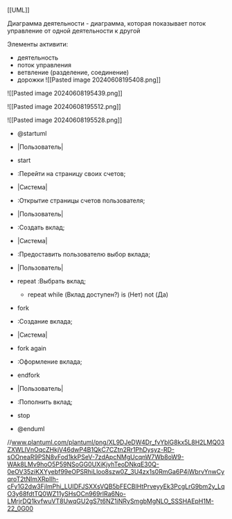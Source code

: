 
[[UML]]

Диаграмма деятельности - диаграмма, которая показывает поток управление от одной деятельности к другой

Элементы активити:
- деятельность
- поток управления 
- ветвление (разделение, соединение)
- дорожки
![[Pasted image 20240608195408.png]]

![[Pasted image 20240608195439.png]]

![[Pasted image 20240608195512.png]]

![[Pasted image 20240608195528.png]]

- @startuml
- |Пользователь|
- start
- :Перейти на страницу своих счетов;

- |Система|
- :Открытие страницы счетов пользователя;

- |Пользователь|
- :Создать вклад;

- |Система|
- :Предоставить пользователю выбор вклада;

- |Пользователь|
- repeat :Выбрать вклад;
    - repeat while (Вклад доступен?) is (Нет) not (Да)

- fork
- :Создание вклада;

- |Система|
- fork again
- :Оформление вклада;
- endfork

- |Пользователь|
- :Пополнить вклад;

- stop
- @enduml

//www.plantuml.com/plantuml/png/XL9DJeDW4Dr_fvYblG8kx5L8H2LMQ03ZXWLIVnOqcZHkjV46dwP4B1QkC7CZtn2Rr1PhDysyz-RD-sOOneaR9PSN8vFod1kkPSeV-7zdApcNMgUcqnW7Wb8oW9-WAk8LMv9hoO5P59NSoGG0UXiKjyhTeoDNkqE30Q-0eOV35ziKXYyebf99eOPSRhiLloo8szw0Z_3U4zx1s0RmGa6P4jWbrvYnwCyqroT2tNImXRpIlh-cFy1G2dw3FjlmPhi_LUIDFJSXXsVQB5bFECBlHtPrveyyEk3PcgLrG9bm2y_LqO3y68fdtTQ0WZ11ySHsOCn969rlRa6No-LMrjrDQ1kvfwuVT8UwqGU2gS7t6NZ1iNRySmgbMgNLO_SSSHAEpH1M-22_0G00